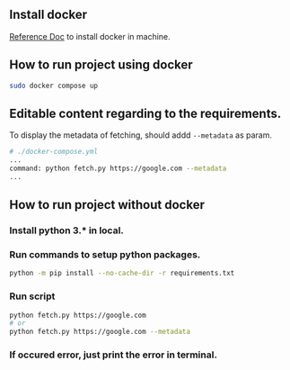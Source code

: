 ## Install docker
[Reference Doc](https://docs.docker.com/get-docker/) to install docker in machine.

## How to run project using docker
```bash
sudo docker compose up
```

## Editable content regarding to the requirements.
To display the metadata of fetching, should addd `--metadata` as param.
```bash
# ./docker-compose.yml
...
command: python fetch.py https://google.com --metadata
...
```

## How to run project without docker
### Install python 3.* in local.
### Run commands to setup python packages.
```bash
python -m pip install --no-cache-dir -r requirements.txt
```
### Run script
```bash
python fetch.py https://google.com
# or
python fetch.py https://google.com --metadata
```
### If occured error, just print the error in terminal.